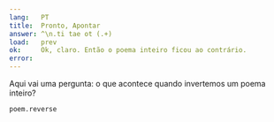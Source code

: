 ```yaml
---
lang:   PT
title:  Pronto, Apontar
answer: ^\n.ti tae ot (.+)
load:   prev
ok:     Ok, claro. Então o poema inteiro ficou ao contrário.
error:  
---
```


Aqui vai uma pergunta: o que acontece quando invertemos um poema inteiro?

    poem.reverse
